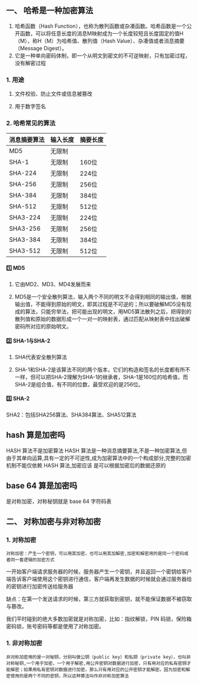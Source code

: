 ## 一、 哈希是一种加密算法

1. 哈希函数（Hash Function），也称为散列函数或杂凑函数。哈希函数是一个公开函数，可以将任意长度的消息M映射成为一个长度较短且长度固定的值H（M），称H（M）为哈希值、散列值（Hash Value）、杂凑值或者消息摘要（Message Digest）。
2. 它是一种单向密码体制，即一个从明文到密文的不可逆映射，只有加密过程，没有解密过程

### 1. 用途

1. 文件校验、防止文件或信息被篡改

2. 用于数字签名

### 2. 哈希常见的算法

| 消息摘要算法	| 输入长度	 | 摘要长度 |
| ---- | ---- | ---- |
| MD5	 |无限制|	 | 128位 |
| SHA-1	|无限制|	160位 |
| SHA-224	|无限制|	224位 |
| SHA-256	|无限制|	256位 |
| SHA-384	|无限制|	384位 |
| SHA-512	|无限制|	512位 |
| SHA3-224	|无限制|	224位 |
| SHA3-256	|无限制|	256位 |
| SHA3-384	|无限制|	384位 |
| SHA3-512	|无限制|	512位 |

#### 1️⃣ MD5

1. 它由MD2、MD3、MD4发展而来

2. MD5是一个安全散列算法，输入两个不同的明文不会得到相同的输出值，根据输出值，不能得到原始的明文，即其过程是不可逆的；所以要破解MD5没有现成的算法，只能穷举法，把可能出现的明文，用MD5算法散列之后，把得到的散列值和原始的数据形成一个一对一的映射表，通过匹配从映射表中找出破解密码所对应的原始明文。

#### 2️⃣ SHA-1与SHA-2

1. SHA代表安全散列算法

2. SHA-1和SHA-2是该算法不同的两个版本，它们的构造和签名的长度都有所不一样，但可以把SHA-2理解为SHA-1的继承者，SHA-1是160位的哈希值，而SHA-2是组合值，有不同的位数，最受欢迎的是256位。

#### 3️⃣ SHA-2 

SHA2：包括SHA256算法、SHA384算法、SHA512算法

## hash 算是加密吗

HASH 算法不是加密算法 HASH 算法是一种消息摘要算法,不是一种加密算法,但由于其单向运算,具有一定的不可逆性,成为加密算法中的一个构成部分,完整的加密机制不能仅依赖 HASH 算法,加密应该
是可以根据加密后的数据还原的

## base 64 算是加密吗

是对称加密，对称秘钥就是 base 64 字符码表

## 二、 对称加密与非对称加密

### 1. 对称加密 

    对称加密：产生一个密钥，可以用其加密，也可以用其加解密,加密和解密用的是同一个密码或者同一套逻辑的加密方式

一开始客户端请求服务器的时候，服务器产生一个密钥，并且返回一个密钥给客户端告诉客户端使用这个密钥进行通信，客户端再发生数据的时候就会通过服务器给的密钥进行加密传送给服务器

缺点：在第一个发送请求的时候，第三方就获取到密钥，就不能保证数据不被窃取与篡改。

我们平时碰到的绝大多数加密就是对称加密，比如：指纹解锁，PIN 码锁，保险箱密码锁，账号密码等都是使用了对称加密。


### 1. 非对称加密 

    非对称加密用的是一对秘钥，分别叫做公钥（public key）和私钥（private key），也叫非对称秘钥,一个用于加密，一个用于解密,用公开密钥对数据进行加密，只有用对应的私有密钥才能解密；如果用私有密钥对数据进行加密，那么只有用对应的公开密钥才能解密。因为加密和解密使用的是两个不同的密钥，所以这种算法叫作非对称加密算法



